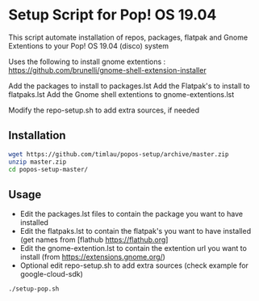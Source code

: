 # Setup Script for Pop! OS 19.04
This script automate installation of repos, packages, flatpak and Gnome Extentions to your Pop! OS 19.04 (disco) system

Uses the following to install gnome extentions : https://github.com/brunelli/gnome-shell-extension-installer

Add the packages to install to packages.lst
Add the Flatpak's to install to flatpaks.lst
Add the Gnome shell extentions to gnome-extentions.lst

Modify the repo-setup.sh to add extra sources, if needed

## Installation

```sh
wget https://github.com/timlau/popos-setup/archive/master.zip
unzip master.zip
cd popos-setup-master/
```

## Usage

* Edit the packages.lst files to contain the package you want to have installed
* Edit the flatpaks.lst to contain the flatpak's you want to have installed (get names from [flathub https://flathub.org]
* Edit the gnome-extention.lst to contain the extention url you want to install (from https://extensions.gnome.org/)
* Optional edit repo-setup.sh to add extra sources (check example for google-cloud-sdk)

```sh
./setup-pop.sh
```

